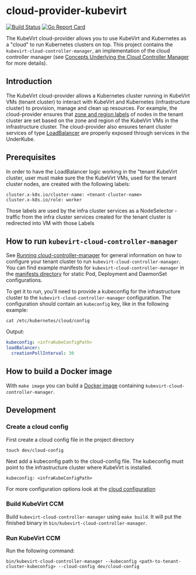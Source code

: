 # cloud-provider-kubevirt
[![Build Status](https://travis-ci.org/kubevirt/cloud-provider-kubevirt.svg?branch=master)](https://travis-ci.org/kubevirt/cloud-provider-kubevirt)
[![Go Report Card](https://goreportcard.com/badge/github.com/kubevirt/cloud-provider-kubevirt)](https://goreportcard.com/report/github.com/kubevirt/cloud-provider-kubevirt)

The KubeVirt cloud-provider allows you to use KubeVirt and Kubernetes as a "cloud" to run Kubernetes clusters on top.
This project contains the `kubevirt-cloud-controller-manager`, an implementation of the cloud controller manager (see
[Concepts Underlying the Cloud Controller Manager](https://kubernetes.io/docs/concepts/architecture/cloud-controller/)
for more details).

## Introduction
The KubeVirt cloud-provider allows a Kubernetes cluster running in KubeVirt VMs (tenant cluster) to
interact with KubeVirt and Kubernetes (infrastructure cluster) to provision, manage and clean up resources. For example, the
cloud-provider ensures that [zone and region
labels](https://kubernetes.io/docs/reference/kubernetes-api/labels-annotations-taints/#failure-domainbetakubernetesiozone)
of nodes in the tenant cluster are set based on the zone and region of the KubeVirt VMs in the infrastructure cluster.
The cloud-provider also ensures tenant cluster services of type
[LoadBalancer](https://kubernetes.io/docs/concepts/services-networking/service/#loadbalancer) are properly exposed
through services in the UnderKube.

## Prerequisites
In order to have the LoadBalancer logic working in the "tenant KubeVirt cluster, user must make sure the the KubeVirt
VMs, used for the tenant cluster nodes, are created with the following labels:
```shell
cluster.x-k8s.io/cluster-name: <tenant-cluster-name>
cluster.x-k8s.io/role: worker
```
Those labels are used by the infra cluster services as a NodeSelector - traffic from the
infra cluster services created for the tenant cluster is redirected into VM with those Labels

## How to run `kubevirt-cloud-controller-manager`
See [Running cloud-controller-manager](https://kubernetes.io/docs/tasks/administer-cluster/running-cloud-controller/#running-cloud-controller-manager)
for general information on how to configure your tenant cluster to run `kubevirt-cloud-controller-manager`. You can
find example manifests for `kubevirt-cloud-controller-manager` in the [manifests directory](cluster/manifests) for
static Pod, Deployment and DaemonSet configurations.

To get it to run, you'll need to provide a kubeconfig for the infrastructure cluster to the `kubevirt-cloud-controller-manager` configuration.
The configuration should contain an `kubeconfig` key, like in the following example:
```shell
cat /etc/kubernetes/cloud/config
```
Output:
```yaml
kubeconfig: <infraKubeConfigPath>
loadBalancer:
  creationPollInterval: 30
```

## How to build a Docker image
With `make image` you can build a [Docker image](build/images/kubevirt-cloud-controller-manager) containing `kubevirt-cloud-controller-manager`.

## Development
### Create a cloud config
First create a cloud config file in the project directory
```shell
touch dev/cloud-config
```
Next add a kubeconfig path to the cloud-config file.
The kubeconfig must point to the infrastructure cluster where KubeVirt is installed.
```shell
kubeconfig: <infraKubeConfigPath>
```
For more configuration options look at the
[cloud configuration](https://github.com/kubevirt/cloud-provider-kubevirt/blob/main/pkg/cloudprovider/kubevirt/cloud.go#L30) 

### Build KubeVirt CCM
Build `kubevirt-cloud-controller-manager` using `make build`. It will put the finished binary in
`bin/kubevirt-cloud-controller-manager`. 

### Run KubeVirt CCM
Run the following command:
```shell
bin/kubevirt-cloud-controller-manager --kubeconfig <path-to-tenant-cluster-kubeconfig> --cloud-config dev/cloud-config 
```
